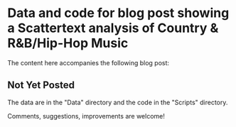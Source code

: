 # Data and code for blog post showing a Scattertext analysis of Country & R&B/Hip-Hop Music

The content here accompanies the following blog post:

## Not Yet Posted

The data are in the "Data" directory and the code in the "Scripts" directory. 

Comments, suggestions, improvements are welcome!
